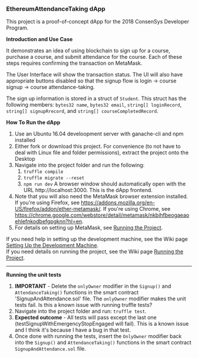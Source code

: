### EthereumAttendanceTaking dApp

This project is a proof-of-concept dApp for the 2018 ConsenSys Developer Program.

**Introduction and Use Case**

It demonstrates an idea of using blockchain to sign up for a course, purchase a course, and submit attendance for the course.
Each of these steps requires confirming the transaction on MetaMask.

The User Interface will show the transaction status.
The UI will also have appropriate buttons disabled so that the signup flow is login -> course signup -> course attendance-taking.

The sign up information is stored in a struct of `Student`.
This struct has the following members:
`bytes32 name`,
`bytes32 email`,
`string[] loginRecord`,
`string[] signupRrecord`, and
`string[] courseCompletedRecord`.



**How To Run the dApp**

1. Use an Ubuntu 16.04 develoopment server with ganache-cli and npm installed
2. Either fork or download this project. For convenience (to not have to deal with Linux file and folder permissions), extract the project onto the Desktop
3. Navigate into the project folder and run the following:
    1. `truffle compile`
    1. `truffle migrate --reset`
    1. `npm run dev`
A browser window should automatically open with the URL http://localhost:3000. This is the dApp frontend.
4. Note that you will also need the MetaMask browser extension installed. If you're using Firefox, see https://addons.mozilla.org/en-US/firefox/addon/ether-metamask/. If you're using Chrome, see https://chrome.google.com/webstore/detail/metamask/nkbihfbeogaeaoehlefnkodbefgpgknn?hl=en.
5. For details on setting up MetaMask, see [Running the Project](https://github.com/fritzlim/EthereumAttendanceTaking/wiki/Running-the-Project).

If you need help in setting up the development machine, see the Wiki page [Setting Up the Development Machine](https://github.com/fritzlim/EthereumAttendanceTaking/wiki/Setting-Up-the-Development-Machine).<br />
If you need details on running the project, see the Wiki page [Running the Project](https://github.com/fritzlim/EthereumAttendanceTaking/wiki/Running-the-Project).

****

**Running the unit tests**

1. **IMPORTANT** - Delete the `onlyOwner` modifier in the `Signup()` and `AttendanceTaking()` functions in the smart contract 'SignupAndAttendance.sol' file. The `onlyOwner` modifier makes the unit tests fail. Is this a known issue with running truffle tests?
1. Navigate into the project folder and run: `truffle test`.
1. **Expected outcome** - All tests will pass except the last one (testSignupWithEmergencyStopEngaged will fail). This is a known issue and I think it's because I have a bug in that test.
1. Once done with running the tests, insert the `OnlyOwner` modifier back into the `Signup()` and `AttendanceTaking()` functions in the smart contract `SignupAndAttendance.sol` file.



